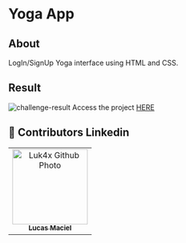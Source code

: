 # Yoga App

## About
LogIn/SignUp Yoga interface using HTML and CSS.

## Result
<img src="./images/result.png" alt="challenge-result">
Access the project <a href="https://luk4x.github.io/DevClub-project-YogaApp/">HERE</a>

## 🤝 Contributors Linkedin
<table>
  <tr>
    <td align="center">
      <a href="https://www.linkedin.com/in/lucasmacielf/">
        <img src="https://avatars.githubusercontent.com/Luk4x" width="150px;" alt="Luk4x Github Photo"/><br>
        <sub>
          <b>Lucas Maciel</b>
        </sub>
      </a>
    </td>
  </tr>
</table>
